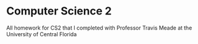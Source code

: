 # Computer Science 2

All homework for CS2 that I completed with Professor Travis Meade at the University of Central Florida
